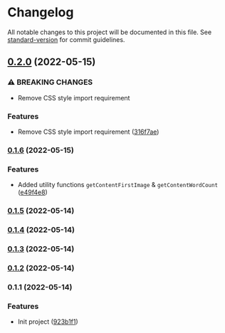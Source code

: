 # Changelog

All notable changes to this project will be documented in this file. See [standard-version](https://github.com/conventional-changelog/standard-version) for commit guidelines.

## [0.2.0](https://github.com/leo91000/vue-tiptap-renderer/compare/v0.1.6...v0.2.0) (2022-05-15)


### ⚠ BREAKING CHANGES

* Remove CSS style import requirement

### Features

* Remove CSS style import requirement ([316f7ae](https://github.com/leo91000/vue-tiptap-renderer/commit/316f7ae32529afb1301248810dd5f6a6aab371ce))

### [0.1.6](https://github.com/leo91000/vue-tiptap-renderer/compare/v0.1.5...v0.1.6) (2022-05-15)


### Features

* Added utility functions `getContentFirstImage` & `getContentWordCount` ([e49f4e8](https://github.com/leo91000/vue-tiptap-renderer/commit/e49f4e8c107185e002281caa08db9ec9a43eb541))

### [0.1.5](https://github.com/leo91000/vue-tiptap-renderer/compare/v0.1.4...v0.1.5) (2022-05-14)

### [0.1.4](https://github.com/leo91000/vue-tiptap-renderer/compare/v0.1.3...v0.1.4) (2022-05-14)

### [0.1.3](https://github.com/leo91000/vue-tiptap-renderer/compare/v0.1.1...v0.1.3) (2022-05-14)

### [0.1.2](https://github.com/leo91000/vue-tiptap-renderer/compare/v0.1.1...v0.1.2) (2022-05-14)

### 0.1.1 (2022-05-14)


### Features

* Init project ([923b1f1](https://github.com/leo91000/vue-tiptap-renderer/commit/923b1f1adcb75aea0be8acfd058ce99d32cb1968))
